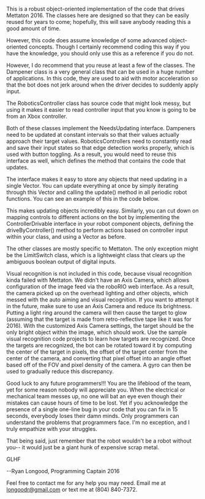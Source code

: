 This is a robust object-oriented implementation of the code
that drives Mettaton 2016. The classes here are designed so
that they can be easily reused for years to come; hopefully,
this will save anybody reading this a good amount of time.

However, this code does assume knowledge of some advanced
object-oriented concepts. Though I certainly recommend coding
this way if you have the knowledge, you should only use this
as a reference if you do not.

However, I do recommend that you reuse at least a few of the
classes. The Dampener class is a very general class that can
be used in a huge number of applications. In this code,
they are used to aid with motor acceleration so that the bot
does not jerk around when the driver decides to suddenly apply
input.

The RoboticsController class has source code that might look 
messy, but using it makes it easier to read controller input
that you know is going to be from an Xbox controller.

Both of these classes implement the NeedsUpdating interface.
Dampeners need to be updated at constant intervals so that their
values actually approach their target values. RoboticsControllers
need to constantly read and save their input states so that
edge detection works properly, which is used with button toggling.
As a result, you would need to reuse this interface as well, 
which defines the method that contains the code that updates.

The interface makes it easy to store any objects that need
updating in a single Vector. You can update everything at once
by simply iterating through this Vector and calling the
update() method in all periodic robot functions. You
can see an example of this in the code below.

This makes updating objects incredibly easy. Similarly, you can
cut down on mapping controls to different actions on the bot
by implementing the ControllerDrivable interface in your robot
component objects, defining the driveByController() method to
perform actions based on controller input within your class, 
and using a Vector as before.

The other classes are mostly specific to Mettaton. The only 
exception might be the LimitSwitch class, which is a lightweight
class that clears up the ambiguous boolean output of digital
inputs.

Visual recognition is not included in this code, because visual
recognition kinda failed with Mettaton. We didn't have an Axis
Camera, which allows configuration of the image feed via the
roboRIO web interface. As a result, the camera picked up on
the overhead lighting and other objects, which messed with the
auto aiming and visual recognition. If you want to attempt it
in the future, make sure to use an Axis Camera and reduce its
brightness. Putting a light ring around the camera will then
cause the target to glow (assuming that the target is made 
from retro-reflective tape like it was for 2016). With the
customized Axis Camera settings, the target should be the
only bright object within the image, which should work. Use
the sample visual recognition code projects to learn how
targets are recognized. Once the targets are recognized,
the bot can be rotated toward it by computing the center
of the target in pixels, the offset of the target center
from the center of the camera, and converting that pixel
offset into an angle offset based off of the FOV and pixel
density of the camera. A gyro can then be used to gradually
reduce this discrepancy.

 
Good luck to any future programmers!!! You are the lifeblood
of the team, yet for some reason nobody will appreciate
you. When the electrical or mechanical team messes up, no
one will bat an eye even though their mistakes can cause
hours of time to be lost. Yet if you acknowledge the
presence of a single one-line bug in your code that you can
fix in 15 seconds, everybody loses their damn minds. Only
programmers can understand the problems that programmers face.
I'm no exception, and I truly empathize with your struggles. 

That being said, just remember that the robot wouldn't be a robot
without you-- it would just be a giant hunk of expensive scrap metal.

GLHF
 
 
 
--Ryan Longood, Programming Captain 2016
 
Feel free to contact me for any help you may need. Email me at longoodr@gmail.com or text me at (804) 840-7372.
